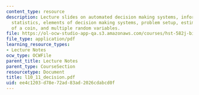 ```yaml
---
content_type: resource
description: Lecture slides on automated decision making systems, information and
  statistics, elements of decision making systems, problem setup, estimating the bias
  of a coin, and multiple random variables.
file: https://ol-ocw-studio-app-qa.s3.amazonaws.com/courses/hst-582j-biomedical-signal-and-image-processing-spring-2007/ee4c1203d78e72ad83ad2026cdabcd0f_l10_11_decision.pdf
file_type: application/pdf
learning_resource_types:
- Lecture Notes
ocw_type: OCWFile
parent_title: Lecture Notes
parent_type: CourseSection
resourcetype: Document
title: l10_11_decision.pdf
uid: ee4c1203-d78e-72ad-83ad-2026cdabcd0f
---
```

